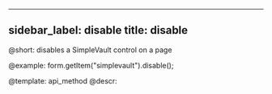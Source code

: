 
---
sidebar_label: disable
title: disable
---          

@short: disables a SimpleVault control on a page





@example:
form.getItem("simplevault").disable();


@template: api_method
@descr:


